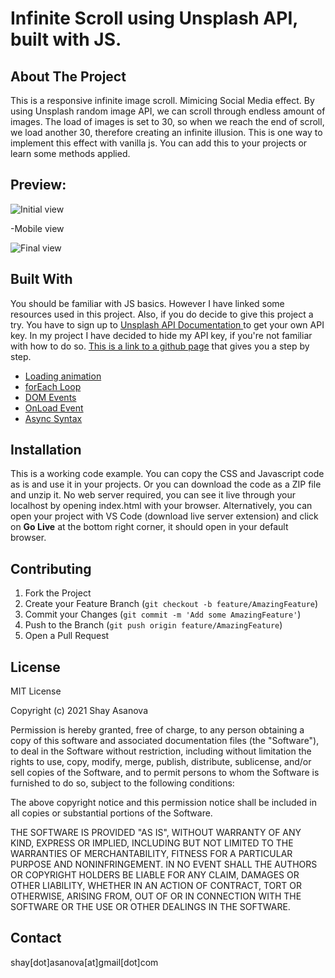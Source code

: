 # Infinite Scroll using Unsplash API, built with JS.

## About The Project

This is a responsive infinite image scroll. Mimicing Social Media effect.
By using Unsplash random image API, we can scroll through endless amount of images. The load of images is set to 30, so when we reach the end of scroll, we load another 30, therefore creating an infinite illusion.
This is one way to implement this effect with vanilla js.
You can add this to your projects or learn some methods applied.

## Preview:

![Initial view](media/image1.gif)

-Mobile view

![Final view](media/image2.gif)

## Built With

You should be familiar with JS basics. However I have linked some resources used in this project.
Also, if you do decide to give this project a try. You have to sign up to [Unsplash API Documentation ](https://unsplash.com/documentation) to get your own API key. In my project I have decided to hide my API key, if you're not familiar with how to do so. [This is a link to a github page](https://gist.github.com/derzorngottes/3b57edc1f996dddcab25) that gives you a step by step.

- [Loading animation](https://loading.io)
- [forEach Loop](https://www.w3schools.com/jsref/jsref_foreach.asp)
- [DOM Events](https://www.w3schools.com/jsref/dom_obj_event.asp)
- [OnLoad Event](https://www.w3schools.com/jsref/event_onload.asp)
- [Async Syntax](https://www.w3schools.com/js/js_async.asp)

## Installation

This is a working code example.
You can copy the CSS and Javascript code as is and use it in your projects.
Or you can download the code as a ZIP file and unzip it. No web server required, you can see it live through your localhost by opening index.html with your browser. Alternatively, you can open your project with VS Code (download live server extension) and click on **Go Live** at the bottom right corner, it should open in your default browser.

## Contributing

1. Fork the Project
2. Create your Feature Branch (`git checkout -b feature/AmazingFeature`)
3. Commit your Changes (`git commit -m 'Add some AmazingFeature'`)
4. Push to the Branch (`git push origin feature/AmazingFeature`)
5. Open a Pull Request

## License

MIT License

Copyright (c) 2021 Shay Asanova

Permission is hereby granted, free of charge, to any person obtaining a copy
of this software and associated documentation files (the "Software"), to deal
in the Software without restriction, including without limitation the rights
to use, copy, modify, merge, publish, distribute, sublicense, and/or sell
copies of the Software, and to permit persons to whom the Software is
furnished to do so, subject to the following conditions:

The above copyright notice and this permission notice shall be included in all
copies or substantial portions of the Software.

THE SOFTWARE IS PROVIDED "AS IS", WITHOUT WARRANTY OF ANY KIND, EXPRESS OR
IMPLIED, INCLUDING BUT NOT LIMITED TO THE WARRANTIES OF MERCHANTABILITY,
FITNESS FOR A PARTICULAR PURPOSE AND NONINFRINGEMENT. IN NO EVENT SHALL THE
AUTHORS OR COPYRIGHT HOLDERS BE LIABLE FOR ANY CLAIM, DAMAGES OR OTHER
LIABILITY, WHETHER IN AN ACTION OF CONTRACT, TORT OR OTHERWISE, ARISING FROM,
OUT OF OR IN CONNECTION WITH THE SOFTWARE OR THE USE OR OTHER DEALINGS IN THE
SOFTWARE.

## Contact

shay[dot]asanova[at]gmail[dot]com
